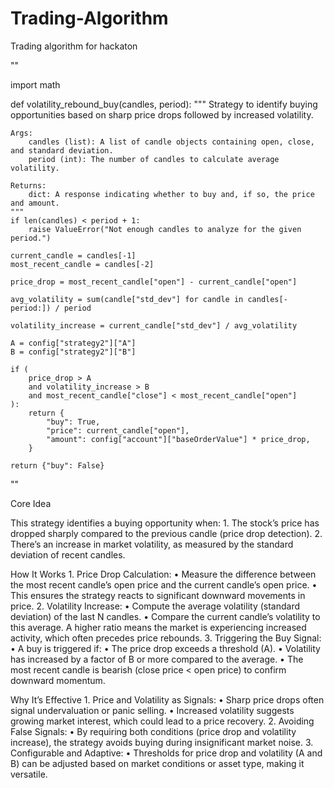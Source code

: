 # Trading-Algorithm
Trading algorithm for hackaton

""

import math

def volatility_rebound_buy(candles, period):
    """
    Strategy to identify buying opportunities based on sharp price drops 
    followed by increased volatility.
    
    Args:
        candles (list): A list of candle objects containing open, close, and standard deviation.
        period (int): The number of candles to calculate average volatility.
    
    Returns:
        dict: A response indicating whether to buy and, if so, the price and amount.
    """
    if len(candles) < period + 1:
        raise ValueError("Not enough candles to analyze for the given period.")

    current_candle = candles[-1]
    most_recent_candle = candles[-2]
    
    price_drop = most_recent_candle["open"] - current_candle["open"]

    avg_volatility = sum(candle["std_dev"] for candle in candles[-period:]) / period

    volatility_increase = current_candle["std_dev"] / avg_volatility

    A = config["strategy2"]["A"]  
    B = config["strategy2"]["B"]  

    if (
        price_drop > A
        and volatility_increase > B
        and most_recent_candle["close"] < most_recent_candle["open"]
    ):
        return {
            "buy": True,
            "price": current_candle["open"],
            "amount": config["account"]["baseOrderValue"] * price_drop,
        }

    return {"buy": False}

""
    
Core Idea

This strategy identifies a buying opportunity when:
	1.	The stock’s price has dropped sharply compared to the previous candle (price drop detection).
	2.	There’s an increase in market volatility, as measured by the standard deviation of recent candles.

How It Works
	1.	Price Drop Calculation:
	•	Measure the difference between the most recent candle’s open price and the current candle’s open price.
	•	This ensures the strategy reacts to significant downward movements in price.
	2.	Volatility Increase:
	•	Compute the average volatility (standard deviation) of the last N candles.
	•	Compare the current candle’s volatility to this average. A higher ratio means the market is experiencing increased activity, which often precedes price rebounds.
	3.	Triggering the Buy Signal:
	•	A buy is triggered if:
	•	The price drop exceeds a threshold (A).
	•	Volatility has increased by a factor of B or more compared to the average.
	•	The most recent candle is bearish (close price < open price) to confirm downward momentum.
 
Why It’s Effective
	1.	Price and Volatility as Signals:
	•	Sharp price drops often signal undervaluation or panic selling.
	•	Increased volatility suggests growing market interest, which could lead to a price recovery.
	2.	Avoiding False Signals:
	•	By requiring both conditions (price drop and volatility increase), the strategy avoids buying during insignificant market noise.
	3.	Configurable and Adaptive:
	•	Thresholds for price drop and volatility (A and B) can be adjusted based on market conditions or asset type, making it versatile.

